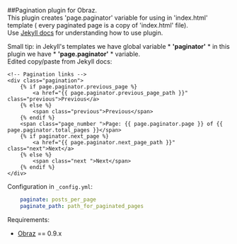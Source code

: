 ##Pagination plugin for Obraz.  
This plugin creates 'page.paginator' variable for using in 'index.html' template ( every paginated page is a copy of 'index.html' file).  
Use [Jekyll docs](http://jekyllrb.com/docs/pagination/) for understanding how to use plugin.

Small tip: in Jekyll's templates we have global variable * **'paginator'** * in this plugin we have * **'page.paginator'** * variable.  
Edited copy/paste from Jekyll docs:  
```htmldjango
<!-- Pagination links -->
<div class="pagination">
    {% if page.paginator.previous_page %}
        <a href="{{ page.paginator.previous_page_path }}" class="previous">Previous</a>
    {% else %}
        <span class="previous">Previous</span>
    {% endif %}
    <span class="page_number ">Page: {{ page.paginator.page }} of {{ page.paginator.total_pages }}</span>
    {% if paginator.next_page %}
        <a href="{{ page.paginator.next_page_path }}" class="next">Next</a>
    {% else %}
        <span class="next ">Next</span>
    {% endif %}
</div>
```

Configuration in `_config.yml`:  
```yml
    paginate: posts_per_page
    paginate_path: path_for_paginated_pages
```

Requirements:  
* [Obraz](http://obraz.pirx.ru/) == 0.9.x
